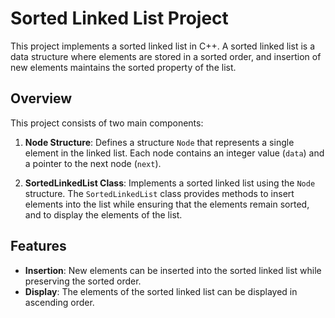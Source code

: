 # Sorted Linked List Project

This project implements a sorted linked list in C++. A sorted linked list is a data structure where elements are stored in a sorted order, and insertion of new elements maintains the sorted property of the list.

## Overview

This project consists of two main components:

1.  **Node Structure**: Defines a structure `Node` that represents a single element in the linked list. Each node contains an integer value (`data`) and a pointer to the next node (`next`).
    
2.  **SortedLinkedList Class**: Implements a sorted linked list using the `Node` structure. The `SortedLinkedList` class provides methods to insert elements into the list while ensuring that the elements remain sorted, and to display the elements of the list.
    

## Features

-   **Insertion**: New elements can be inserted into the sorted linked list while preserving the sorted order.
-   **Display**: The elements of the sorted linked list can be displayed in ascending order.
